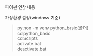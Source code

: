 파이썬 인강 내용


가상환경 설정(windows 기준)  
>python -m venv python_basic(폴더)  
>cd python_basic  
>cd Scripts  
>activate.bat  
>deactivate.bat  
